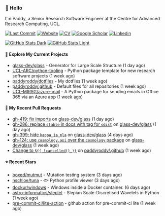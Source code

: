 ### 👋 Hello

I'm Paddy, a Senior Research Software Engineer at the Centre for Advanced
Research Computing, UCL.

[![Last Commit](https://img.shields.io/github/last-commit/paddyroddy/paddyroddy/main?label=updated)](https://github.com/paddyroddy)
[![Website](https://img.shields.io/badge/GitHub%20Pages-222?logo=githubpages&logoColor=fff&style=for-the-badge&style=flat)](https://paddyroddy.github.io)
[![CV](https://img.shields.io/badge/CV-PDF-pink.svg)](https://paddyroddy.github.io/cv)
[![Google Scholar](https://img.shields.io/badge/Google%20Scholar-4285F4?logo=googlescholar&logoColor=fff&style=for-the-badge&style=flat)](https://scholar.google.com/citations?user=OFigHUwAAAAJ)
[![Linkedin](https://img.shields.io/badge/LinkedIn-0A66C2?logo=linkedin&logoColor=fff&style=for-the-badge&style=flat)](https://www.linkedin.com/in/patrickjamesroddy)

[![GitHub Stats Dark](https://github-readme-stats-paddyroddy.vercel.app/api?username=paddyroddy&disable_animations=true&hide_border=true&hide_title=true&include_all_commits=true&rank_icon=github&show=prs_merged,reviews&show_icons=true&theme=tokyonight)](https://github.com/paddyroddy/paddyroddy#gh-dark-mode-only)
[![GitHub Stats Light](https://github-readme-stats-paddyroddy.vercel.app/api?username=paddyroddy&disable_animations=true&hide_border=true&hide_title=true&include_all_commits=true&rank_icon=github&show=prs_merged,reviews&show_icons=true&theme=default)](https://github.com/paddyroddy/paddyroddy#gh-light-mode-only)

#### 👷 Explore My Current Projects

- [glass-dev/glass](https://github.com/glass-dev/glass) - Generator for Large Scale Structure
  (1 day ago)
- [UCL-ARC/python-tooling](https://github.com/UCL-ARC/python-tooling) - Python package template for new research software projects
  (1 week ago)
- [paddyroddy/dotfiles](https://github.com/paddyroddy/dotfiles) - My dotfiles
  (1 week ago)
- [paddyroddy/.github](https://github.com/paddyroddy/.github) - Default files for all repositories
  (1 week ago)
- [UCL-MIRSG/azure-mail](https://github.com/UCL-MIRSG/azure-mail) - A Python package for sending emails in Office 365 via an Azure app
  (1 week ago)

#### 🔨 My Recent Pull Requests

- [gh-419: fix imports](https://github.com/glass-dev/glass/pull/420) on [glass-dev/glass](https://github.com/glass-dev/glass)
  (1 day ago)
- [gh-286: replace `stable` in docs with tag for `sdist`](https://github.com/glass-dev/glass/pull/416) on [glass-dev/glass](https://github.com/glass-dev/glass)
  (1 day ago)
- [gh-399: hide `kappa_ia_nla`](https://github.com/glass-dev/glass/pull/400) on [glass-dev/glass](https://github.com/glass-dev/glass)
  (4 days ago)
- [gh-124: use `cosmology.api` over the `cosmology` package](https://github.com/glass-dev/glass/pull/397) on [glass-dev/glass](https://github.com/glass-dev/glass)
  (1 week ago)
- [Change to `${{ !cancelled() }}`](https://github.com/paddyroddy/.github/pull/258) on [paddyroddy/.github](https://github.com/paddyroddy/.github)
  (1 week ago)

#### ⭐ Recent Stars

- [boxed/mutmut](https://github.com/boxed/mutmut) - Mutation testing system
  (3 days ago)
- [nschloe/tuna](https://github.com/nschloe/tuna) - :fish: Python profile viewer
  (3 days ago)
- [dockur/windows](https://github.com/dockur/windows) - Windows inside a Docker container.
  (6 days ago)
- [astro-informatics/sleplet](https://github.com/astro-informatics/sleplet) - Slepian Scale-Discretised Wavelets in Python
  (1 week ago)
- [pre-commit-ci/lite-action](https://github.com/pre-commit-ci/lite-action) - github action for pre-commit-ci lite
  (1 week ago)

